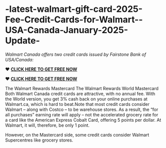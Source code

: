 # -latest-walmart-gift-card-2025-Fee-Credit-Cards-for-Walmart--USA-Canada-January-2025-Update-
*Walmart Canada offers two credit cards issued by Fairstone Bank of USA/Canada:*

❤️ **[CLICK HERE TO GET FREE NOW](https://toree.xyz/all-gift-card/)**

❤️ **[CLICK HERE TO GET FREE NOW](https://toree.xyz/all-gift-card/)**

The Walmart Rewards Mastercard
The Walmart Rewards World Mastercard
Both Walmart Canada credit cards are attractive, with no annual fee. With the World version, you get 3% cash back on your online purchases at Walmart.ca, which is hard to beat.Note that most credit cards consider Walmart – along with Costco – to be warehouse stores. As a result, the “for all purchases” earning rate will apply – not the accelerated grocery rate for a card like the American Express Cobalt Card, offering 5 points per dollar. At Walmart, it will, therefore, be only 1 point.

However, on the Mastercard side, some credit cards consider Walmart Supercentres like grocery stores.
